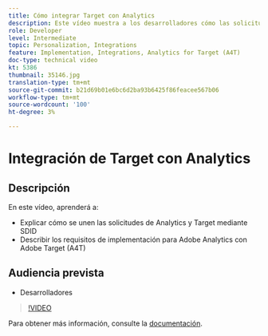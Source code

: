 ```yaml
---
title: Cómo integrar Target con Analytics
description: Este vídeo muestra a los desarrolladores cómo las solicitudes de Analytics y Target se unen mediante SDID. Vea este vídeo para conocer los requisitos de implementación para Adobe Analytics con Adobe Target (A4T).
role: Developer
level: Intermediate
topic: Personalization, Integrations
feature: Implementation, Integrations, Analytics for Target (A4T)
doc-type: technical video
kt: 5386
thumbnail: 35146.jpg
translation-type: tm+mt
source-git-commit: b21d69b01e6bc6d2ba93b6425f86feacee567b06
workflow-type: tm+mt
source-wordcount: '100'
ht-degree: 3%

---
```



# Integración de Target con Analytics

## Descripción

En este vídeo, aprenderá a:

* Explicar cómo se unen las solicitudes de Analytics y Target mediante SDID
* Describir los requisitos de implementación para Adobe Analytics con Adobe Target (A4T)

## Audiencia prevista

* Desarrolladores

>[!VIDEO](https://video.tv.adobe.com/v/35146/?quality=12)

Para obtener más información, consulte la [documentación](https://docs.adobe.com/content/help/en/target/using/integrate/a4t/a4timplementation.html).
